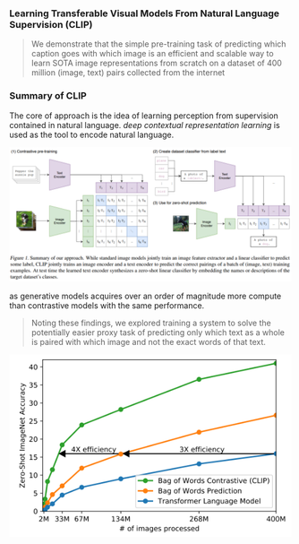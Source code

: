 ### Learning Transferable Visual Models From Natural Language Supervision (CLIP)

> We demonstrate that the simple pre-training task of predicting which caption goes
> with which image is an efficient and scalable way to learn SOTA image representations 
> from scratch on a dataset of 400 million (image, text) pairs collected from the internet

### Summary of CLIP
The core of approach is the idea of learning perception from supervision contained in natural language.
_deep contextual representation learning_ is used as the tool to encode natural language.

![CLIP](./pic/CLIP.png)

as generative models acquires over an order of magnitude more compute than contrastive models with
the same performance.
> Noting these findings, we explored training a system to solve the potentially easier proxy task 
> of predicting only which text as a whole is paired with which image and not the exact words of that text.
 
![contrastive model](./pic/CLIP_contrastive_model.png)